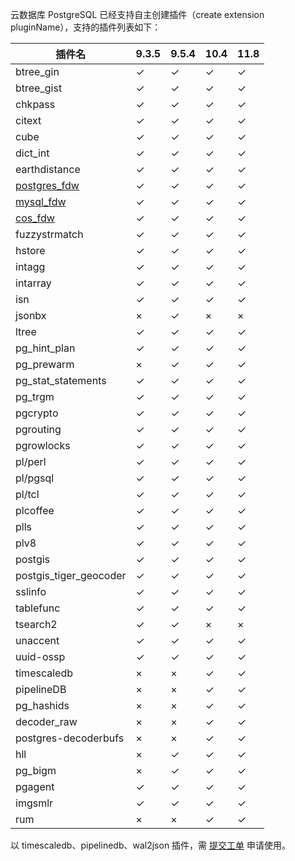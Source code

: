 云数据库 PostgreSQL 已经支持自主创建插件（create extension pluginName），支持的插件列表如下：

| 插件名                                                       | 9.3.5    | 9.5.4    | 10.4     | 11.8     |
| ------------------------------------------------------------ | -------- | -------- | -------- | -------- |
| btree_gin                                                    | &#10003; | &#10003; | &#10003; | &#10003; |
| btree_gist                                                   | &#10003; | &#10003; | &#10003; | &#10003; |
| chkpass                                                      | &#10003; | &#10003; | &#10003; | &#10003; |
| citext                                                       | &#10003; | &#10003; | &#10003; | &#10003; |
| cube                                                         | &#10003; | &#10003; | &#10003; | &#10003; |
| dict_int                                                     | &#10003; | &#10003; | &#10003; | &#10003; |
| earthdistance                                                | &#10003; | &#10003; | &#10003; | &#10003; |
| [postgres_fdw](https://cloud.tencent.com/document/product/409/18706) | &#10003; | &#10003; | &#10003; | &#10003; |
| [mysql_fdw](https://cloud.tencent.com/document/product/409/18706 ) | &#10003; | &#10003; | &#10003; | &#10003; |
| [cos_fdw](https://cloud.tencent.com/document/product/409/18706 ) | &#10003; | &#10003; | &#10003; | &#10003; |
| fuzzystrmatch                                                | &#10003; | &#10003; | &#10003; | &#10003; |
| hstore                                                       | &#10003; | &#10003; | &#10003; | &#10003; |
| intagg                                                       | &#10003; | &#10003; | &#10003; | &#10003; |
| intarray                                                     | &#10003; | &#10003; | &#10003; | &#10003; |
| isn                                                          | &#10003; | &#10003; | &#10003; | &#10003; |
| jsonbx                                                       | ×        | &#10003; | ×        | ×        |
| ltree                                                        | &#10003; | &#10003; | &#10003; | &#10003; |
| pg_hint_plan                                                 | &#10003; | &#10003; | &#10003; | &#10003; |
| pg_prewarm                                                   | ×        | &#10003; | &#10003; | &#10003; |
| pg_stat_statements                                           | &#10003; | &#10003; | &#10003; | &#10003; |
| pg_trgm                                                      | &#10003; | &#10003; | &#10003; | &#10003; |
| pgcrypto                                                     | &#10003; | &#10003; | &#10003; | &#10003; |
| pgrouting                                                    | &#10003; | &#10003; | &#10003; | &#10003; |
| pgrowlocks                                                   | &#10003; | &#10003; | &#10003; | &#10003; |
| pl/perl                                                      | &#10003; | &#10003; | &#10003; | &#10003; |
| pl/pgsql                                                     | &#10003; | &#10003; | &#10003; | &#10003; |
| pl/tcl                                                       | &#10003; | &#10003; | &#10003; | &#10003; |
| plcoffee                                                     | &#10003; | &#10003; | &#10003; | &#10003; |
| plls                                                         | &#10003; | &#10003; | &#10003; | &#10003; |
| plv8                                                         | &#10003; | &#10003; | &#10003; | &#10003; |
| postgis                                                      | &#10003; | &#10003; | &#10003; | &#10003; |
| postgis_tiger_geocoder                                       | &#10003; | &#10003; | &#10003; | &#10003; |
| sslinfo                                                      | &#10003; | &#10003; | &#10003; | &#10003; |
| tablefunc                                                    | &#10003; | &#10003; | &#10003; | &#10003; |
| tsearch2                                                     | &#10003; | &#10003; | ×        | ×        |
| unaccent                                                     | &#10003; | &#10003; | &#10003; | &#10003; |
| uuid-ossp                                                    | &#10003; | &#10003; | &#10003; | &#10003; |
| timescaledb                                                  | ×        | ×        | &#10003; | &#10003; |
| pipelineDB                                                   | ×        | ×        | &#10003; | &#10003; |
| pg_hashids                                                   | ×        | ×        | &#10003; | &#10003; |
| decoder_raw                                                  | ×        | ×        | &#10003; | &#10003; |
| postgres-decoderbufs                                         | ×        | ×        | &#10003; | &#10003; |
| hll                                                          | ×        | &#10003; | &#10003; | &#10003; |
| pg_bigm                                                      | ×        | &#10003; | &#10003; | &#10003; |
| pgagent                                                      | &#10003; | &#10003; | &#10003; | &#10003; |
| imgsmlr                                                      | &#10003; | &#10003; | &#10003; | &#10003; |
| rum                                                          | ×        | ×        | &#10003; | &#10003; |

以 timescaledb、pipelinedb、wal2json 插件，需 [提交工单](https://console.cloud.tencent.com/workorder/category) 申请使用。
